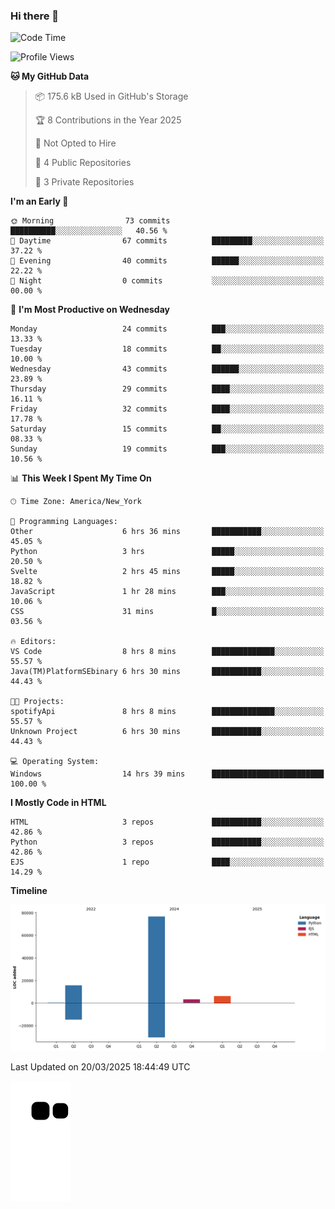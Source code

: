 ### Hi there 👋

<!--
**Iplay6432/Iplay6432** is a ✨ _special_ ✨ repository because its `README.md` (this file) appears on your GitHub profile.

Here are some ideas to get you started:

- 🔭 I’m currently working on ...
- 🌱 I’m currently learning ...
- 👯 I’m looking to collaborate on ...
- 🤔 I’m looking for help with ...
- 💬 Ask me about ...
- 📫 How to reach me: ...
- 😄 Pronouns: ...
- ⚡ Fun fact: ...
-->
<!--
- 🔭 I’m currently working on [A Login Python Scipt Thing](https://github.com/Iplay6432/Lugin-but-no-Pygame-)
- 🌱 I’m currently [learning C++](https://github.com/Iplay6432/LearningCpp)


<!--START_SECTION:waka-->
![Code Time](http://img.shields.io/badge/Code%20Time-143%20hrs%2038%20mins-blue)

![Profile Views](http://img.shields.io/badge/Profile%20Views-0-blue)

**🐱 My GitHub Data** 

> 📦 175.6 kB Used in GitHub's Storage 
 > 
> 🏆 8 Contributions in the Year 2025
 > 
> 🚫 Not Opted to Hire
 > 
> 📜 4 Public Repositories 
 > 
> 🔑 3 Private Repositories 
 > 
**I'm an Early 🐤** 

```text
🌞 Morning                73 commits          ██████████░░░░░░░░░░░░░░░   40.56 % 
🌆 Daytime                67 commits          █████████░░░░░░░░░░░░░░░░   37.22 % 
🌃 Evening                40 commits          ██████░░░░░░░░░░░░░░░░░░░   22.22 % 
🌙 Night                  0 commits           ░░░░░░░░░░░░░░░░░░░░░░░░░   00.00 % 
```
📅 **I'm Most Productive on Wednesday** 

```text
Monday                   24 commits          ███░░░░░░░░░░░░░░░░░░░░░░   13.33 % 
Tuesday                  18 commits          ██░░░░░░░░░░░░░░░░░░░░░░░   10.00 % 
Wednesday                43 commits          ██████░░░░░░░░░░░░░░░░░░░   23.89 % 
Thursday                 29 commits          ████░░░░░░░░░░░░░░░░░░░░░   16.11 % 
Friday                   32 commits          ████░░░░░░░░░░░░░░░░░░░░░   17.78 % 
Saturday                 15 commits          ██░░░░░░░░░░░░░░░░░░░░░░░   08.33 % 
Sunday                   19 commits          ███░░░░░░░░░░░░░░░░░░░░░░   10.56 % 
```


📊 **This Week I Spent My Time On** 

```text
🕑︎ Time Zone: America/New_York

💬 Programming Languages: 
Other                    6 hrs 36 mins       ███████████░░░░░░░░░░░░░░   45.05 % 
Python                   3 hrs               █████░░░░░░░░░░░░░░░░░░░░   20.50 % 
Svelte                   2 hrs 45 mins       █████░░░░░░░░░░░░░░░░░░░░   18.82 % 
JavaScript               1 hr 28 mins        ███░░░░░░░░░░░░░░░░░░░░░░   10.06 % 
CSS                      31 mins             █░░░░░░░░░░░░░░░░░░░░░░░░   03.56 % 

🔥 Editors: 
VS Code                  8 hrs 8 mins        ██████████████░░░░░░░░░░░   55.57 % 
Java(TM)PlatformSEbinary 6 hrs 30 mins       ███████████░░░░░░░░░░░░░░   44.43 % 

🐱‍💻 Projects: 
spotifyApi               8 hrs 8 mins        ██████████████░░░░░░░░░░░   55.57 % 
Unknown Project          6 hrs 30 mins       ███████████░░░░░░░░░░░░░░   44.43 % 

💻 Operating System: 
Windows                  14 hrs 39 mins      █████████████████████████   100.00 % 
```

**I Mostly Code in HTML** 

```text
HTML                     3 repos             ███████████░░░░░░░░░░░░░░   42.86 % 
Python                   3 repos             ███████████░░░░░░░░░░░░░░   42.86 % 
EJS                      1 repo              ████░░░░░░░░░░░░░░░░░░░░░   14.29 % 
```



**Timeline**

![Lines of Code chart](https://raw.githubusercontent.com/Iplay6432/Iplay6432/main/assets/bar_graph.png)


 Last Updated on 20/03/2025 18:44:49 UTC
<!--END_SECTION:waka-->

![snake](https://raw.githubusercontent.com/Iplay6432/Iplay6432/output/github-contribution-grid-snake.svg)
